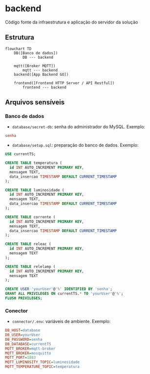 # backend
Código fonte da infraestrutura e aplicação do servidor da solução

## Estrutura

```mermaid
flowchart TD
    DB([Banco de dados])
        DB --- backend

    mqtt([Broker MQTT])
        mqtt --- backend
    backend([App Backend GO])
        
    frontend([Frontend HTTP Server / API Restful])
        frontend --- backend
```

## Arquivos sensíveis

### Banco de dados

- `database/secret-db`: senha do administrador do MySQL. Exemplo:

```ini
senha
```

- `database/setup.sql`: preparação do banco de dados. Exemplo:

```sql
USE currentTS;

CREATE TABLE temperatura (
  id INT AUTO_INCREMENT PRIMARY KEY,
  mensagem TEXT,
  data_insercao TIMESTAMP DEFAULT CURRENT_TIMESTAMP
);

CREATE TABLE luminosidade (
  id INT AUTO_INCREMENT PRIMARY KEY,
  mensagem TEXT,
  data_insercao TIMESTAMP DEFAULT CURRENT_TIMESTAMP
);

CREATE TABLE corrente (
  id INT AUTO_INCREMENT PRIMARY KEY,
  mensagem TEXT,
  data_insercao TIMESTAMP DEFAULT CURRENT_TIMESTAMP
);

CREATE TABLE releac (
  id INT AUTO_INCREMENT PRIMARY KEY,
  mensagem TEXT
);

CREATE TABLE relelamp (
  id INT AUTO_INCREMENT PRIMARY KEY,
  mensagem TEXT
);

CREATE USER 'yourUser'@'%' IDENTIFIED BY 'senha';
GRANT ALL PRIVILEGES ON currentTS.* TO 'yourUser'@'%';
FLUSH PRIVILEGES;
```

### Conector

- `connector/.env`: variáveis de ambiente. Exemplo:

```ini
DB_HOST=database
DB_USER=yourUser
DB_PASSWORD=senha
DB_DATABASE=currentTS
MQTT_BROKER=mqtt-broker
MQTT_BROKER=mosquitto
MQTT_PORT=1883
MQTT_LUMINOSITY_TOPIC=luminosidade
MQTT_TEMPERATURE_TOPIC=temperatura
```
